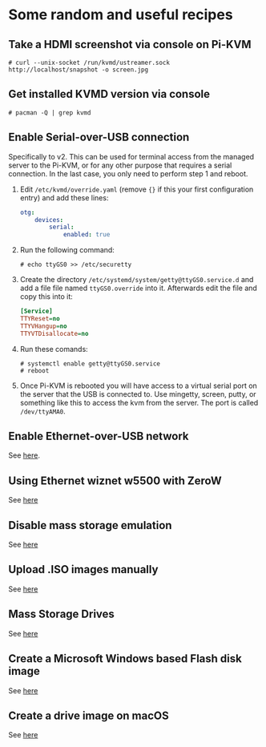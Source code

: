 # Some random and useful recipes
## Take a HDMI screenshot via console on Pi-KVM
```
# curl --unix-socket /run/kvmd/ustreamer.sock http://localhost/snapshot -o screen.jpg
```

## Get installed KVMD version via console
```
# pacman -Q | grep kvmd
```

## Enable Serial-over-USB connection
Specifically to v2. This can be used for terminal access from the managed server to the Pi-KVM, or for any other purpose that requires a serial connection. In the last case, you only need to perform step 1 and reboot.

1. Edit `/etc/kvmd/override.yaml` (remove `{}` if this your first configuration entry) and add these lines:
    ``` yaml
    otg:
        devices:
            serial:
                enabled: true
    ```
2. Run the following command:
    ```
    # echo ttyGS0 >> /etc/securetty
    ```
3. Create the directory `/etc/systemd/system/getty@ttyGS0.service.d` and add a file file named `ttyGS0.override` into it. Afterwards edit the file and copy this into it:
    ```ini
    [Service]
    TTYReset=no
    TTYVHangup=no
    TTYVTDisallocate=no
    ```
4. Run these comands:
    ```
    # systemctl enable getty@ttyGS0.service
    # reboot
    ```
5. Once Pi-KVM is rebooted you will have access to a virtual serial port on the server that the USB is connected to. Use mingetty, screen, putty, or something like this to access the kvm from the server. The port is called `/dev/ttyAMA0`.

## Enable Ethernet-over-USB network
See [here](usb_ethernet.md).

## Using Ethernet wiznet w5500 with ZeroW
See [here](https://github.com/pikvm/pikvm/issues/158#issuecomment-768305834)

## Disable mass storage emulation
See [here](msd.md#disable-msd)

## Upload .ISO images manually
See [here](msd.md#upload-images-manually-without-web-ui)

## Mass Storage Drives
See [here](msd.md#multiple-and-writable-drives)

## Create a Microsoft Windows based Flash disk image
See [here](msd.md#create-a-microsoft-windows-based-flash-disk-image)

## Create a drive image on macOS
See [here](msd.md#create-a-drive-image-on-macos)

